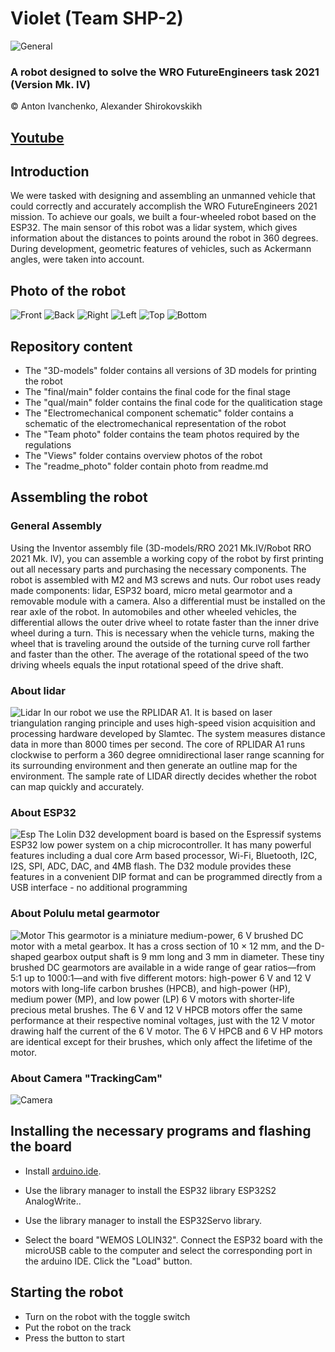 # Violet (Team SHP-2) 
![General](readme_photo/robot.jpg)



### A robot designed to solve the WRO FutureEngineers task 2021 (Version Mk. IV)

© Anton Ivanchenko, Alexander Shirokovskikh

## [Youtube](https://youtu.be/7AmvBsElHSc)

## Introduction
  We were tasked with designing and assembling an unmanned vehicle that could correctly and accurately accomplish the WRO FutureEngineers 2021 mission. To achieve our goals, we built a four-wheeled robot based on the ESP32. The main sensor of this robot was a lidar system, which gives information about the distances to points around the robot in 360 degrees. During development, geometric features of vehicles, such as Ackermann angles, were taken into account.


## Photo of the robot
  ![Front](views/front.jpg)
  ![Back](views/back.jpg)
  ![Right](views/right.jpg)
  ![Left](views/left.jpg)
  ![Top](views/top.jpg)
  ![Bottom](views/bottom.jpg)

## Repository content
  - The "3D-models" folder contains all versions of 3D models for printing the robot
  - The "final/main" folder contains the final code for the final stage
  - The "qual/main" folder contains the final code for the qualitication stage
  - The "Electromechanical component schematic" folder contains a schematic of the electromechanical representation of the robot
  - The "Team photo" folder contains the team photos required by the regulations
  - The "Views" folder contains overview photos of the robot
  - The "readme_photo" folder contain photo from readme.md


## Assembling the robot
### General Assembly
  Using the Inventor assembly file (3D-models/RRO 2021 Mk.IV/Robot RRO 2021 Mk. IV), you can assemble a working copy of the robot by first printing out all necessary parts and purchasing the necessary components. The robot is assembled with M2 and M3 screws and nuts. Our robot uses ready made components: lidar, ESP32 board, micro metal gearmotor and a removable module with a camera. Also a differential must be installed on the rear axle of the robot. In automobiles and other wheeled vehicles, the differential allows the outer drive wheel to rotate faster than the inner drive wheel during a turn. This is necessary when the vehicle turns, making the wheel that is traveling around the outside of the turning curve roll farther and faster than the other. The average of the rotational speed of the two driving wheels equals the input rotational speed of the drive shaft.

### About lidar
  ![Lidar](readme_photo/lidar.jpg)
  In our robot we use the RPLIDAR A1. It is based on laser triangulation ranging principle and uses high-speed vision acquisition and processing hardware developed by Slamtec. The system measures distance data in more than 8000 times per second. The core of RPLIDAR A1 runs clockwise to perform a 360 degree omnidirectional laser range scanning for its surrounding environment and then generate an outline map for the environment. The sample rate of LIDAR directly decides whether the robot can map quickly and accurately.

### About ESP32
  ![Esp](readme_photo/esp_lolin32.jpg)
  The Lolin D32 development board is based on the Espressif systems ESP32 low power system on a chip microcontroller. It has many powerful features including a dual core Arm based processor, Wi-Fi, Bluetooth, I2C, I2S, SPI, ADC, DAC, and 4MB flash. The D32 module provides these features in a convenient DIP format and can be programmed directly from a USB interface - no additional programming

### About Polulu metal gearmotor
  ![Motor](readme_photo/motor.jpg)
  This gearmotor is a miniature medium-power, 6 V brushed DC motor with a metal gearbox. It has a cross section of 10 × 12 mm, and the D-shaped gearbox output shaft is 9 mm long and 3 mm in diameter.
  These tiny brushed DC gearmotors are available in a wide range of gear ratios—from 5:1 up to 1000:1—and with five different motors: high-power 6 V and 12 V motors with long-life carbon brushes (HPCB), and high-power (HP), medium power (MP), and low power (LP) 6 V motors with shorter-life precious metal brushes. The 6 V and 12 V HPCB motors offer the same performance at their respective nominal voltages, just with the 12 V motor drawing half the current of the 6 V motor. The 6 V HPCB and 6 V HP motors are identical except for their brushes, which only affect the lifetime of the motor.

### About Camera "TrackingCam"
  ![Camera]()


## Installing the necessary programs and flashing the board

 - Install [arduino.ide](https://www.arduino.cc/en/software).

 - Use the library manager to install the ESP32 library ESP32S2 AnalogWrite..

 - Use the library manager to install the ESP32Servo library.

 - Select the board "WEMOS LOLIN32". Connect the ESP32 board with the microUSB cable to the computer and select the corresponding port in the arduino IDE. Click the "Load" button.


## Starting the robot

 - Turn on the robot with the toggle switch
 - Put the robot on the track
 - Press the button to start